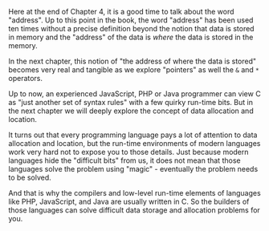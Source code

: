 Here at the end of Chapter 4, it is a good time to talk about the word "address".  Up to this
point in the book, the word "address" has been used ten times without a precise definition beyond the
notion that data is stored in memory and the "address" of the data is *where* the data is stored
in the memory.

In the next chapter, this notion of "the address of where the data is stored" becomes very
real and tangible as we explore "pointers" as well the `&` and `*` operators.

Up to now, an experienced JavaScript, PHP or Java programmer can view C
as "just another set of syntax rules" with a few quirky run-time bits.  But in the
next chapter we will deeply explore the concept of data allocation and location.

It turns out that every programming language pays a lot of attention to data allocation and location,
but the run-time environments of modern languages work very hard not to expose you to those details.
Just because modern languages hide the "difficult bits" from us, it does not mean that those languages
solve the problem using "magic" - eventually the problem needs to be solved.

And that is why the compilers and low-level run-time elements of languages like PHP, JavaScript, and Java
are usually written in C.  So the builders of those languages
can solve difficult data storage and allocation problems for you.

